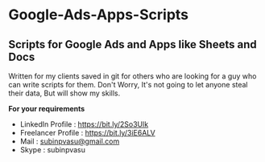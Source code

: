 # Google-Ads-Apps-Scripts
## Scripts for Google Ads and Apps like Sheets and Docs

Written for my clients saved in git for others who are looking for a guy who can write scripts for them.
Don't Worry, It's not going to let anyone steal their data, But will show my skills.

**For your requirements**
*	LinkedIn Profile : https://bit.ly/2So3Ulk
*	Freelancer Profile : https://bit.ly/3iE6ALV
*	Mail : subinpvasu@gmail.com
*   Skype : subinpvasu 
